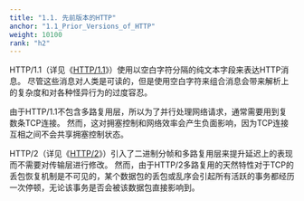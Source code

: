 ```yaml
---
title: "1.1. 先前版本的HTTP"
anchor: "1.1_Prior_Versions_of_HTTP"
weight: 10100
rank: "h2"
---
```


HTTP/1.1（详见《[HTTP/1.1](https://www.rfc-editor.org/info/rfc9112)》）使用以空白字符分隔的纯文本字段来表达HTTP消息。
尽管这些消息对人类是可读的，但是使用空白字符来组合消息会带来解析上的复杂度和对各种怪异行为的过度容忍。

由于HTTP/1.1不包含多路复用层，所以为了并行处理网络请求，通常需要用到复数条TCP连接。
然而，这对拥塞控制和网络效率会产生负面影响，因为TCP连接互相之间不会共享拥塞控制状态。

HTTP/2（详见《[HTTP/2](https://www.rfc-editor.org/info/rfc9113)》）引入了二进制分帧和多路复用层来提升延迟上的表现而不需要对传输层进行修改。
然而，由于HTTP/2多路复用的天然特性对于TCP的丢包恢复机制是不可见的，某个数据包的丢包或乱序会引起所有活跃的事务都经历一次停顿，无论该事务是否会被该数据包直接影响到。
